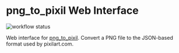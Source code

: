 # png\_to\_pixil Web Interface

![workflow status](https://github.com/12joan/png_to_pixil_site/actions/workflows/push.yml/badge.svg?branch=develop)

Web interface for [png_to_pixil](https://github.com/12joan/png_to_pixil). Convert a PNG file to the JSON-based format used by pixilart.com.
